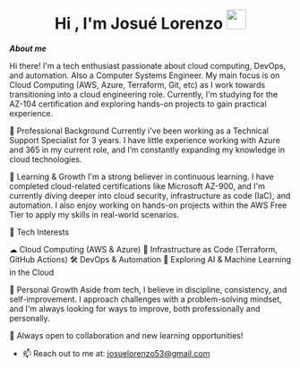 <h1 align="center">Hi , I'm Josué Lorenzo <img src="https://media.giphy.com/media/hvRJCLFzcasrR4ia7z/giphy.gif" width="35"></h1>

***About me***

Hi there! I'm a tech enthusiast passionate about cloud computing, DevOps, and automation. Also a Computer Systems Engineer. My main focus is on Cloud Computing (AWS, Azure, Terraform, Git, etc) as I work towards transitioning into a cloud engineering role. Currently, I'm studying for the AZ-104 certification and exploring hands-on projects to gain practical experience.

🔹 Professional Background
Currently i've been working as a Technical Support Specialist for 3 years. I have little experience working with Azure and 365 in my current role, and I’m constantly expanding my knowledge in cloud technologies.

🔹 Learning & Growth
I'm a strong believer in continuous learning. I have completed cloud-related certifications like Microsoft AZ-900, and I'm currently diving deeper into cloud security, infrastructure as code (IaC), and automation. I also enjoy working on hands-on projects within the AWS Free Tier to apply my skills in real-world scenarios.

🔹 Tech Interests

☁ Cloud Computing (AWS & Azure)
🔧 Infrastructure as Code (Terraform, GitHub Actions)
🛠 DevOps & Automation
🤖 Exploring AI & Machine Learning in the Cloud

🔹 Personal Growth
Aside from tech, I believe in discipline, consistency, and self-improvement. I approach challenges with a problem-solving mindset, and I'm always looking for ways to improve, both professionally and personally.

🚀 Always open to collaboration and new learning opportunities!
- 📫 Reach out to me at: <a href="josuelorenzo53@gmail.com">josuelorenzo53@gmail.com</a>
